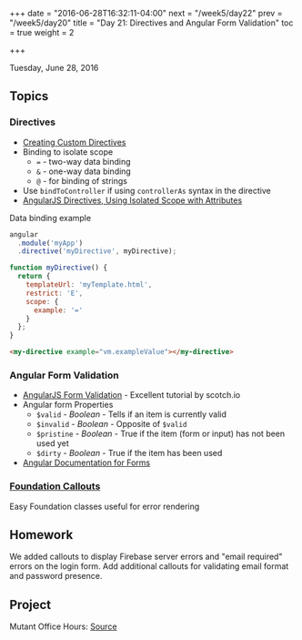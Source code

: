 +++
date = "2016-06-28T16:32:11-04:00"
next = "/week5/day22"
prev = "/week5/day20"
title = "Day 21: Directives and Angular Form Validation"
toc = true
weight = 2

+++

<date>Tuesday, June 28, 2016</date>

## Topics

### Directives
  * [Creating Custom Directives](https://scotch.io/tutorials/angularjs-form-validation)
  * Binding to isolate scope
    * `=` - two-way data binding
    * `&` - one-way data binding
    * `@` - for binding of strings
  * Use `bindToController` if using `controllerAs` syntax in the directive
  * [AngularJS Directives, Using Isolated Scope with Attributes](https://blog.umur.io/2013/07/02/angularjs-directives-using-isolated-scope-with-attributes/)

Data binding example
```js
angular
  .module('myApp')
  .directive('myDirective', myDirective);

function myDirective() {
  return {
    templateUrl: 'myTemplate.html',
    restrict: 'E',
    scope: {
      example: '='
    }
  };
}
```
```html
<my-directive example="vm.exampleValue"></my-directive>
```


### Angular Form Validation
  * [AngularJS Form Validation](https://scotch.io/tutorials/angularjs-form-validation) - Excellent tutorial by scotch.io
  * Angular form Properties
    * `$valid` - _Boolean_  - Tells if an item is currently valid
    * `$invalid` - _Boolean_ - Opposite of `$valid`
    * `$pristine` - _Boolean_ - True if the item (form or input) has not been used yet
    * `$dirty` - _Boolean_ - True if the item has been used
  * [Angular Documentation for Forms](https://docs.angularjs.org/guide/forms)

### [Foundation Callouts](http://foundation.zurb.com/sites/docs/callout.html)
Easy Foundation classes useful for error rendering

## Homework
We added callouts to display Firebase server errors and "email required" errors on the login form.  Add additional callouts for validating email format and password presence.

## Project
Mutant Office Hours: [Source](https://github.com/xternbootcamp16/mutant-office-hours/tree/fa8a6ca1046213b805b4518ce10dd05a879bb24b)
